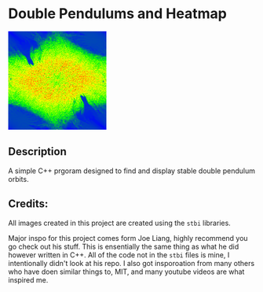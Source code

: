 # Double Pendulums and Heatmap

![image](heatmap.png)

## Description

A simple C++ prgoram designed to find and display stable double pendulum orbits.

## Credits:

All images created in this project are created using the `stbi` libraries.

Major inspo for this project comes form Joe Liang, highly recommend you go check out his stuff. This is ensentially the same thing as what he did however written in C++. All of the code not in the `stbi` files is mine, I intentionally didn't look at his repo. I also got insporoation from many others who have doen similar things to, MIT, and many youtube videos are what inspired me. 
